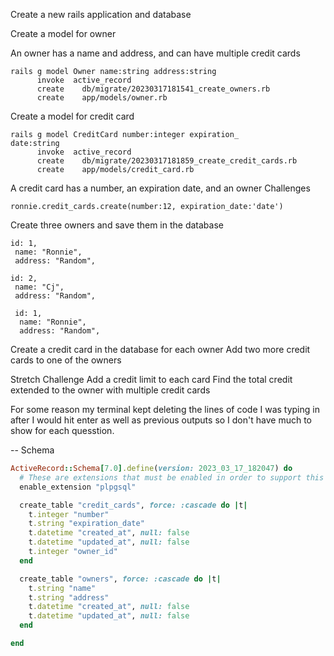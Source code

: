 Create a new rails application and database

Create a model for owner

An owner has a name and address, and can have multiple credit cards
```
rails g model Owner name:string address:string    
      invoke  active_record
      create    db/migrate/20230317181541_create_owners.rb
      create    app/models/owner.rb
```
Create a model for credit card
```
rails g model CreditCard number:integer expiration_
date:string
      invoke  active_record
      create    db/migrate/20230317181859_create_credit_cards.rb
      create    app/models/credit_card.rb
```
A credit card has a number, an expiration date, and an owner
Challenges
```
ronnie.credit_cards.create(number:12, expiration_date:'date')
```
Create three owners and save them in the database
```
id: 1,                                                      
 name: "Ronnie",                                             
 address: "Random", 

id: 2,
 name: "Cj",
 address: "Random",

 id: 1,                                                     
  name: "Ronnie",                                            
  address: "Random",    
  ```
Create a credit card in the database for each owner
Add two more credit cards to one of the owners

Stretch Challenge
Add a credit limit to each card
Find the total credit extended to the owner with multiple credit cards

For some reason my terminal kept deleting the lines of code I was typing in after I would hit enter as well as previous outputs so I don't have much to show for each quesstion.

-- Schema
``` Ruby
ActiveRecord::Schema[7.0].define(version: 2023_03_17_182047) do
  # These are extensions that must be enabled in order to support this database
  enable_extension "plpgsql"

  create_table "credit_cards", force: :cascade do |t|
    t.integer "number"
    t.string "expiration_date"
    t.datetime "created_at", null: false
    t.datetime "updated_at", null: false
    t.integer "owner_id"
  end

  create_table "owners", force: :cascade do |t|
    t.string "name"
    t.string "address"
    t.datetime "created_at", null: false
    t.datetime "updated_at", null: false
  end

end
```
